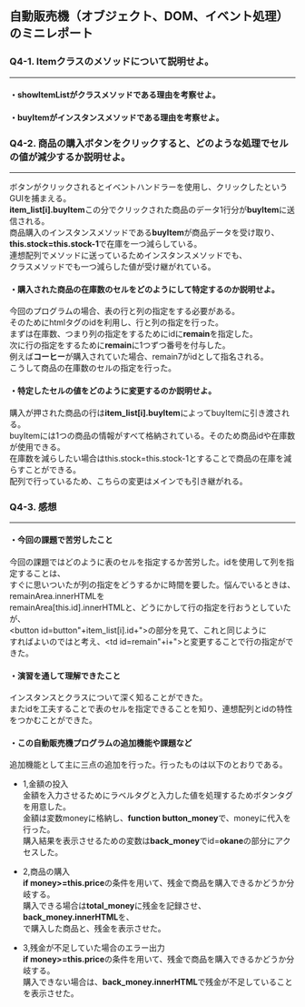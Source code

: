 ## 自動販売機（オブジェクト、DOM、イベント処理）のミニレポート
### Q4-1. Itemクラスのメソッドについて説明せよ。
---  
#### ・showItemListがクラスメソッドである理由を考察せよ。

#### ・buyItemがインスタンスメソッドである理由を考察せよ。


### Q4-2. 商品の購入ボタンをクリックすると、どのような処理でセルの値が減少するか説明せよ。
---  
ボタンがクリックされるとイベントハンドラーを使用し、クリックしたというGUIを捕まえる。   
**item_list[i].buyItem**この分でクリックされた商品のデータ1行分が**buyItem**に送信される。  
商品購入のインスタンスメソッドである**buyItem**が商品データを受け取り、  
**this.stock=this.stock-1**で在庫を一つ減らしている。  
連想配列でメソッドに送っているためインスタンスメソッドでも、  
クラスメソッドでも一つ減らした値が受け継がれている。  
#### ・購入された商品の在庫数のセルをどのようにして特定するのか説明せよ。  
今回のプログラムの場合、表の行と列の指定をする必要がある。  
そのためにhtmlタグのidを利用し、行と列の指定を行った。  
まずは在庫数、つまり列の指定をするためにidに**remain**を指定した。  
次に行の指定をするために**remain**に1つずつ番号を付与した。  
例えば**コーヒー**が購入されていた場合、remain7がidとして指名される。  
こうして商品の在庫数のセルの指定を行った。  
  
#### ・特定したセルの値をどのように変更するのか説明せよ。  
購入が押された商品の行は**item_list[i].buyItem**によってbuyItemに引き渡される。  
buyItemには1つの商品の情報がすべて格納されている。そのため商品idや在庫数が使用できる。    
在庫数を減らしたい場合はthis.stock=this.stock-1とすることで商品の在庫を減らすことができる。  
配列で行っているため、こちらの変更はメインでも引き継がれる。  
  
### Q4-3. 感想  
---
#### ・今回の課題で苦労したこと
今回の課題ではどのように表のセルを指定するか苦労した。idを使用して列を指定することは、  
すぐに思いついたが列の指定をどうするかに時間を要した。悩んでいるときは、remainArea.innerHTMLを  
remainArea[this.id].innerHTMLと、どうにかして行の指定を行おうとしていたが、    
<button id=button"+item_list[i].id+">の部分を見て、これと同じように  
すればよいのではと考え、<td id=remain"+i+">と変更することで行の指定ができた。
  
#### ・演習を通して理解できたこと
インスタンスとクラスについて深く知ることができた。  
またidを工夫することで表のセルを指定できることを知り、連想配列とidの特性をつかむことができた。  
  
#### ・この自動販売機プログラムの追加機能や課題など
追加機能として主に三点の追加を行った。行ったものは以下のとおりである。  
* 1,金額の投入  
  金額を入力させるためにラベルタグと入力した値を処理するためボタンタグを用意した。  
  金額は変数moneyに格納し、**function button_money**で、moneyに代入を行った。  
  購入結果を表示させるための変数は**back_money**でid=**okane**の部分にアクセスした。  
    
* 2,商品の購入  
  **if money>=this.price**の条件を用いて、残金で商品を購入できるかどうか分岐する。  
  購入できる場合は**total_money**に残金を記録させ、**back_money.innerHTML**を、  
  で購入した商品と、残金を表示させた。  
* 3,残金が不足していた場合のエラー出力  
  **if money>=this.price**の条件を用いて、残金で商品を購入できるかどうか分岐する。  
  購入できない場合は、**back_money.innerHTML**で残金が不足していることを表示させた。
